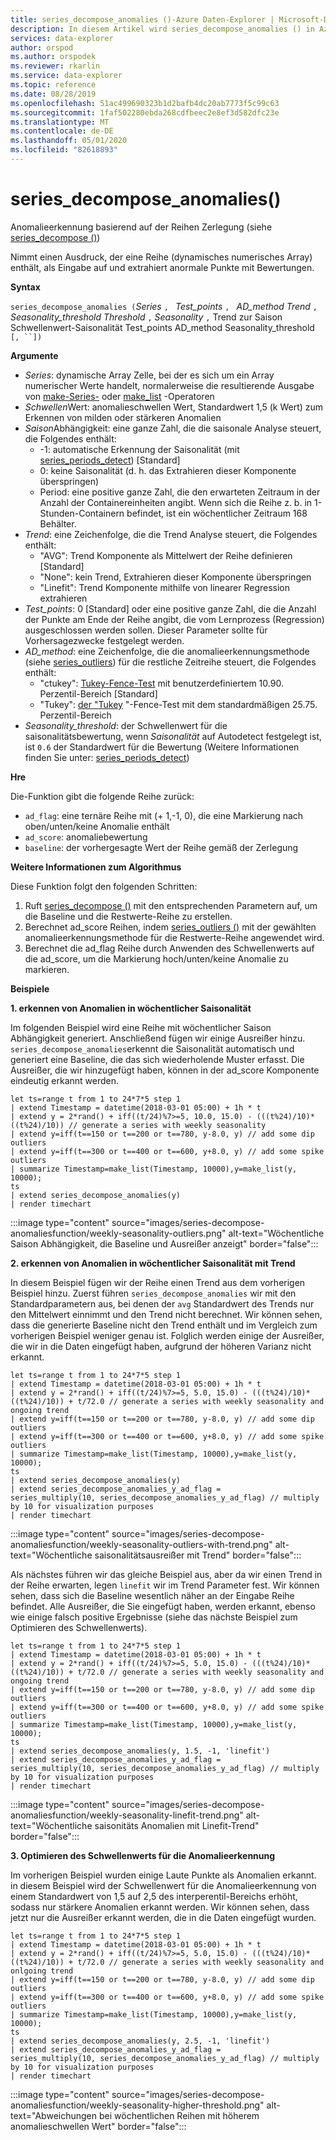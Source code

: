 ```yaml
---
title: series_decompose_anomalies ()-Azure Daten-Explorer | Microsoft-Dokumentation
description: In diesem Artikel wird series_decompose_anomalies () in Azure Daten-Explorer beschrieben.
services: data-explorer
author: orspod
ms.author: orspodek
ms.reviewer: rkarlin
ms.service: data-explorer
ms.topic: reference
ms.date: 08/28/2019
ms.openlocfilehash: 51ac499690323b1d2bafb4dc20ab7773f5c99c63
ms.sourcegitcommit: 1faf502280ebda268cdfbeec2e8ef3d582dfc23e
ms.translationtype: MT
ms.contentlocale: de-DE
ms.lasthandoff: 05/01/2020
ms.locfileid: "82618893"
---
```

# <a name="series_decompose_anomalies"></a>series_decompose_anomalies()

Anomalieerkennung basierend auf der Reihen Zerlegung (siehe [series_decompose ()](series-decomposefunction.md)) 

Nimmt einen Ausdruck, der eine Reihe (dynamisches numerisches Array) enthält, als Eingabe auf und extrahiert anormale Punkte mit Bewertungen.

**Syntax**

`series_decompose_anomalies (`*Series* `, ` *Test_points* `, ` *AD_method* *Trend* `,` *Seasonality_threshold* *Threshold* `,` *Seasonality* `,` Trend zur Saison Schwellenwert-Saisonalität Test_points AD_method Seasonality_threshold `[, ``])`

**Argumente**

* *Series*: dynamische Array Zelle, bei der es sich um ein Array numerischer Werte handelt, normalerweise die resultierende Ausgabe von [make-Series-](make-seriesoperator.md) oder [make_list](makelist-aggfunction.md) -Operatoren
* *Schwellen*Wert: anomalieschwellen Wert, Standardwert 1,5 (k Wert) zum Erkennen von milden oder stärkeren Anomalien
* *Saison*Abhängigkeit: eine ganze Zahl, die die saisonale Analyse steuert, die Folgendes enthält:
    * -1: automatische Erkennung der Saisonalität (mit [series_periods_detect](series-periods-detectfunction.md)) [Standard] 
    * 0: keine Saisonalität (d. h. das Extrahieren dieser Komponente überspringen)
    * Period: eine positive ganze Zahl, die den erwarteten Zeitraum in der Anzahl der Containereinheiten angibt. Wenn sich die Reihe z. b. in 1-Stunden-Containern befindet, ist ein wöchentlicher Zeitraum 168 Behälter.
* *Trend*: eine Zeichenfolge, die die Trend Analyse steuert, die Folgendes enthält:    
    * "AVG": Trend Komponente als Mittelwert der Reihe definieren [Standard]
    * "None": kein Trend, Extrahieren dieser Komponente überspringen 
    * "Linefit": Trend Komponente mithilfe von linearer Regression extrahieren
* *Test_points*: 0 [Standard] oder eine positive ganze Zahl, die die Anzahl der Punkte am Ende der Reihe angibt, die vom Lernprozess (Regression) ausgeschlossen werden sollen. Dieser Parameter sollte für Vorhersagezwecke festgelegt werden.
* *AD_method*: eine Zeichenfolge, die die anomalieerkennungsmethode (siehe [series_outliers](series-outliersfunction.md)) für die restliche Zeitreihe steuert, die Folgendes enthält:    
    * "ctukey": [Tukey-Fence-Test](https://en.wikipedia.org/wiki/Outlier#Tukey's_fences) mit benutzerdefiniertem 10.90. Perzentil-Bereich [Standard]
    * "Tukey": [der "Tukey](https://en.wikipedia.org/wiki/Outlier#Tukey's_fences) "-Fence-Test mit dem standardmäßigen 25.75. Perzentil-Bereich
* *Seasonality_threshold*: der Schwellenwert für die saisonalitätsbewertung, wenn *Saisonalität* auf Autodetect festgelegt ist, ist `0.6` der Standardwert für die Bewertung (Weitere Informationen finden Sie unter: [series_periods_detect](series-periods-detectfunction.md))


**Hre**

 Die-Funktion gibt die folgende Reihe zurück:

* `ad_flag`: eine ternäre Reihe mit (+ 1,-1, 0), die eine Markierung nach oben/unten/keine Anomalie enthält
* `ad_score`: anomaliebewertung
* `baseline`: der vorhergesagte Wert der Reihe gemäß der Zerlegung

**Weitere Informationen zum Algorithmus**

Diese Funktion folgt den folgenden Schritten:
1. Ruft [series_decompose ()](series-decomposefunction.md) mit den entsprechenden Parametern auf, um die Baseline und die Restwerte-Reihe zu erstellen.
2. Berechnet ad_score Reihen, indem [series_outliers ()](series-outliersfunction.md) mit der gewählten anomalieerkennungsmethode für die Restwerte-Reihe angewendet wird.
3. Berechnet die ad_flag Reihe durch Anwenden des Schwellenwerts auf die ad_score, um die Markierung hoch/unten/keine Anomalie zu markieren.
 
**Beispiele**

**1. erkennen von Anomalien in wöchentlicher Saisonalität**

Im folgenden Beispiel wird eine Reihe mit wöchentlicher Saison Abhängigkeit generiert. Anschließend fügen wir einige Ausreißer hinzu. `series_decompose_anomalies`erkennt die Saisonalität automatisch und generiert eine Baseline, die das sich wiederholende Muster erfasst. Die Ausreißer, die wir hinzugefügt haben, können in der ad_score Komponente eindeutig erkannt werden.

```kusto
let ts=range t from 1 to 24*7*5 step 1 
| extend Timestamp = datetime(2018-03-01 05:00) + 1h * t 
| extend y = 2*rand() + iff((t/24)%7>=5, 10.0, 15.0) - (((t%24)/10)*((t%24)/10)) // generate a series with weekly seasonality
| extend y=iff(t==150 or t==200 or t==780, y-8.0, y) // add some dip outliers
| extend y=iff(t==300 or t==400 or t==600, y+8.0, y) // add some spike outliers
| summarize Timestamp=make_list(Timestamp, 10000),y=make_list(y, 10000);
ts 
| extend series_decompose_anomalies(y)
| render timechart  
```

:::image type="content" source="images/series-decompose-anomaliesfunction/weekly-seasonality-outliers.png" alt-text="Wöchentliche Saison Abhängigkeit, die Baseline und Ausreißer anzeigt" border="false":::

**2. erkennen von Anomalien in wöchentlicher Saisonalität mit Trend**

In diesem Beispiel fügen wir der Reihe einen Trend aus dem vorherigen Beispiel hinzu. Zuerst führen `series_decompose_anomalies` wir mit den Standardparametern aus, bei denen der `avg` Standardwert des Trends nur den Mittelwert einnimmt und den Trend nicht berechnet. Wir können sehen, dass die generierte Baseline nicht den Trend enthält und im Vergleich zum vorherigen Beispiel weniger genau ist. Folglich werden einige der Ausreißer, die wir in die Daten eingefügt haben, aufgrund der höheren Varianz nicht erkannt.

```kusto
let ts=range t from 1 to 24*7*5 step 1 
| extend Timestamp = datetime(2018-03-01 05:00) + 1h * t 
| extend y = 2*rand() + iff((t/24)%7>=5, 5.0, 15.0) - (((t%24)/10)*((t%24)/10)) + t/72.0 // generate a series with weekly seasonality and ongoing trend
| extend y=iff(t==150 or t==200 or t==780, y-8.0, y) // add some dip outliers
| extend y=iff(t==300 or t==400 or t==600, y+8.0, y) // add some spike outliers
| summarize Timestamp=make_list(Timestamp, 10000),y=make_list(y, 10000);
ts 
| extend series_decompose_anomalies(y)
| extend series_decompose_anomalies_y_ad_flag = 
series_multiply(10, series_decompose_anomalies_y_ad_flag) // multiply by 10 for visualization purposes
| render timechart   
```

:::image type="content" source="images/series-decompose-anomaliesfunction/weekly-seasonality-outliers-with-trend.png" alt-text="Wöchentliche saisonalitätsausreißer mit Trend" border="false":::

Als nächstes führen wir das gleiche Beispiel aus, aber da wir einen Trend in der Reihe erwarten, legen `linefit` wir im Trend Parameter fest. Wir können sehen, dass sich die Baseline wesentlich näher an der Eingabe Reihe befindet. Alle Ausreißer, die Sie eingefügt haben, werden erkannt, ebenso wie einige falsch positive Ergebnisse (siehe das nächste Beispiel zum Optimieren des Schwellenwerts).

```kusto
let ts=range t from 1 to 24*7*5 step 1 
| extend Timestamp = datetime(2018-03-01 05:00) + 1h * t 
| extend y = 2*rand() + iff((t/24)%7>=5, 5.0, 15.0) - (((t%24)/10)*((t%24)/10)) + t/72.0 // generate a series with weekly seasonality and ongoing trend
| extend y=iff(t==150 or t==200 or t==780, y-8.0, y) // add some dip outliers
| extend y=iff(t==300 or t==400 or t==600, y+8.0, y) // add some spike outliers
| summarize Timestamp=make_list(Timestamp, 10000),y=make_list(y, 10000);
ts 
| extend series_decompose_anomalies(y, 1.5, -1, 'linefit')
| extend series_decompose_anomalies_y_ad_flag = 
series_multiply(10, series_decompose_anomalies_y_ad_flag) // multiply by 10 for visualization purposes
| render timechart  
```

:::image type="content" source="images/series-decompose-anomaliesfunction/weekly-seasonality-linefit-trend.png" alt-text="Wöchentliche saisonitäts Anomalien mit Linefit-Trend" border="false":::

**3. Optimieren des Schwellenwerts für die Anomalieerkennung**

Im vorherigen Beispiel wurden einige Laute Punkte als Anomalien erkannt. in diesem Beispiel wird der Schwellenwert für die Anomalieerkennung von einem Standardwert von 1,5 auf 2,5 des interperentil-Bereichs erhöht, sodass nur stärkere Anomalien erkannt werden. Wir können sehen, dass jetzt nur die Ausreißer erkannt werden, die in die Daten eingefügt wurden.

```kusto
let ts=range t from 1 to 24*7*5 step 1 
| extend Timestamp = datetime(2018-03-01 05:00) + 1h * t 
| extend y = 2*rand() + iff((t/24)%7>=5, 5.0, 15.0) - (((t%24)/10)*((t%24)/10)) + t/72.0 // generate a series with weekly seasonality and onlgoing trend
| extend y=iff(t==150 or t==200 or t==780, y-8.0, y) // add some dip outliers
| extend y=iff(t==300 or t==400 or t==600, y+8.0, y) // add some spike outliers
| summarize Timestamp=make_list(Timestamp, 10000),y=make_list(y, 10000);
ts 
| extend series_decompose_anomalies(y, 2.5, -1, 'linefit')
| extend series_decompose_anomalies_y_ad_flag = 
series_multiply(10, series_decompose_anomalies_y_ad_flag) // multiply by 10 for visualization purposes
| render timechart  
```

:::image type="content" source="images/series-decompose-anomaliesfunction/weekly-seasonality-higher-threshold.png" alt-text="Abweichungen bei wöchentlichen Reihen mit höherem anomalieschwellen Wert" border="false":::

